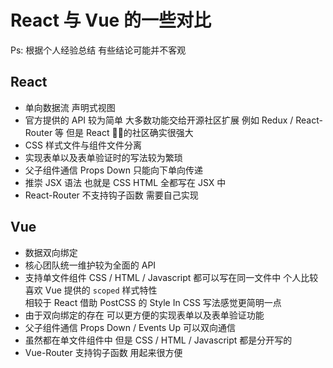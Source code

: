 # React 与 Vue 的一些对比
Ps: 根据个人经验总结 有些结论可能并不客观

## React
* 单向数据流 声明式视图
* 官方提供的 API 较为简单 大多数功能交给开源社区扩展 例如 Redux / React-Router 等 但是 React 的社区确实很强大
* CSS 样式文件与组件文件分离
* 实现表单以及表单验证时的写法较为繁琐
* 父子组件通信 Props Down 只能向下单向传递
* 推崇 JSX 语法 也就是 CSS HTML 全都写在 JSX 中
* React-Router 不支持钩子函数 需要自己实现

## Vue
* 数据双向绑定
* 核心团队统一维护较为全面的 API
* 支持单文件组件 CSS / HTML / Javascript 都可以写在同一文件中 个人比较喜欢 Vue 提供的 `scoped` 样式特性  
相较于 React 借助 PostCSS 的 Style In CSS 写法感觉更简明一点
* 由于双向绑定的存在 可以更方便的实现表单以及表单验证功能
* 父子组件通信 Props Down / Events Up 可以双向通信
* 虽然都在单文件组件中 但是 CSS / HTML / Javascript 都是分开写的
* Vue-Router 支持钩子函数 用起来很方便
